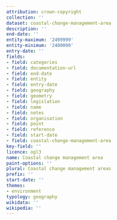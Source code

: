 ```yaml
---
attribution: crown-copyright
collection: ''
dataset: coastal-change-management-area
description: ''
end-date: ''
entity-maximum: '2499999'
entity-minimum: '2400000'
entry-date: ''
fields:
- field: categories
- field: documentation-url
- field: end-date
- field: entity
- field: entry-date
- field: geography
- field: geometry
- field: legislation
- field: name
- field: notes
- field: organisation
- field: point
- field: reference
- field: start-date
- field: coastal-change-management-area
key-field: ''
licence: ogl3
name: Coastal change management area
paint-options: ''
plural: Coastal change management areas
prefix: ''
start-date: ''
themes:
- environment
typology: geography
wikidata: ''
wikipedia: ''
---
```

